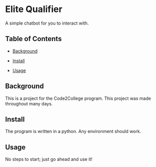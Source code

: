 # Elite Qualifier

A simple chatbot for you to interact with.

## Table of Contents

- [Background](#background)

- [Install](#install)

- [Usage](#usage)

## Background

This is a project for the Code2College program.
This project was made throughout many days.

## Install

The program is written in a python. Any environment should work.

## Usage

No steps to start; just go ahead and use it!
